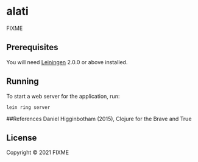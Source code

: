 # alati

FIXME

## Prerequisites

You will need [Leiningen][] 2.0.0 or above installed.

[leiningen]: https://github.com/technomancy/leiningen

## Running

To start a web server for the application, run:

    lein ring server
    
##References
Daniel Higginbotham (2015), Clojure for the Brave and True

## License

Copyright © 2021 FIXME
